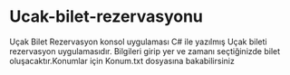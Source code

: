 # Ucak-bilet-rezervasyonu
Uçak Bilet Rezervasyon konsol uygulaması 
C# ile yazılmış Uçak bileti rezervasyon uygulamasıdır. Bilgileri girip yer ve zamanı seçtiğinizde bilet oluşacaktır.Konumlar için Konum.txt dosyasına bakabilirsiniz
